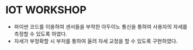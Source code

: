 # IOT WORKSHOP

* 파이썬 코드를 이용하여 센서들을 부착한 아두이노 통신을 통하여 사용자의 자세를 측정할 수 있도록 하였다.
* 자세가 부정확할 시 부저를 통하여 울려 자세 교정을 할 수 있도록 구현하였다.
